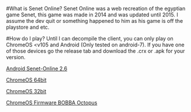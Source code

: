 #What is Senet Online?
Senet Online was a web recreation of the egyptian game Senet, this game was made in 2014 and was updated until 2015. I assume the dev quit or something happened to him as his game is off the playstore and etc.

#How do I play?
Until I can decompile the client, you can only play on ChromeOS <v105 and Android (Only tested on android-7).
If you have one of those devices go the release tab and download the .crx or .apk for your version.

[Android Senet-Online 2.6](https://github.com/SlideShowGames/Senet-Online/releases/download/Android/Senet.Online_2.6_Apkpure.apk)

[ChromeOS 64bit](https://github.com/SlideShowGames/Senet-Online/releases/download/ChromeOS/pfmcegikaljcfolenjkadbbaicbgjcpb-2.1-64bit.crx)

[ChromeOS 32bit](https://github.com/SlideShowGames/Senet-Online/releases/download/ChromeOS-32bit/pfmcegikaljcfolenjkadbbaicbgjcpb-2.1-ia-32.crx)

[ChromeOS Firmware BOBBA Octopus](https://github.com/SlideShowGames/Senet-Online/releases/download/ChromeOS-BIOS/kernver0-chromeos-firmware-bobba-c733.bin)
